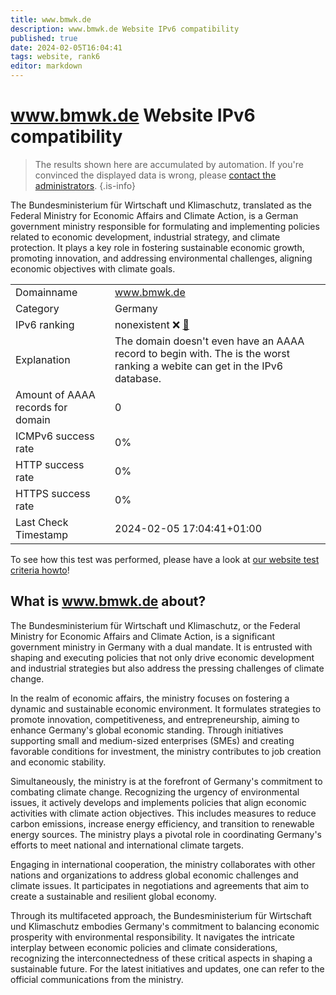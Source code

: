 ```yaml
---
title: www.bmwk.de
description: www.bmwk.de Website IPv6 compatibility
published: true
date: 2024-02-05T16:04:41
tags: website, rank6
editor: markdown
---
```


# www.bmwk.de Website IPv6 compatibility

> The results shown here are accumulated by automation. If you're convinced the displayed data is wrong, please [contact the administrators](/howto/chat). 
{.is-info}

The Bundesministerium für Wirtschaft und Klimaschutz, translated as the Federal Ministry for Economic Affairs and Climate Action, is a German government ministry responsible for formulating and implementing policies related to economic development, industrial strategy, and climate protection. It plays a key role in fostering sustainable economic growth, promoting innovation, and addressing environmental challenges, aligning economic objectives with climate goals.


|   |   |
| - | - |
| Domainname | www.bmwk.de
| Category | Germany |
| IPv6 ranking | nonexistent :x: [🔗](/howto/ranking) |
| Explanation | The domain doesn't even have an AAAA record to begin with. The is the worst ranking a webite can get in the IPv6 database. |
| Amount of AAAA records for domain | 0 |
| ICMPv6 success rate | 0%|
| HTTP success rate | 0% |
| HTTPS success rate | 0% |
| Last Check Timestamp | 2024-02-05 17:04:41+01:00 |

To see how this test was performed, please have a look at [our website test criteria howto](/howto/testcriteria/website)!


## What is www.bmwk.de about?
The Bundesministerium für Wirtschaft und Klimaschutz, or the Federal Ministry for Economic Affairs and Climate Action, is a significant government ministry in Germany with a dual mandate. It is entrusted with shaping and executing policies that not only drive economic development and industrial strategies but also address the pressing challenges of climate change.

In the realm of economic affairs, the ministry focuses on fostering a dynamic and sustainable economic environment. It formulates strategies to promote innovation, competitiveness, and entrepreneurship, aiming to enhance Germany's global economic standing. Through initiatives supporting small and medium-sized enterprises (SMEs) and creating favorable conditions for investment, the ministry contributes to job creation and economic stability.

Simultaneously, the ministry is at the forefront of Germany's commitment to combating climate change. Recognizing the urgency of environmental issues, it actively develops and implements policies that align economic activities with climate action objectives. This includes measures to reduce carbon emissions, increase energy efficiency, and transition to renewable energy sources. The ministry plays a pivotal role in coordinating Germany's efforts to meet national and international climate targets.

Engaging in international cooperation, the ministry collaborates with other nations and organizations to address global economic challenges and climate issues. It participates in negotiations and agreements that aim to create a sustainable and resilient global economy.

Through its multifaceted approach, the Bundesministerium für Wirtschaft und Klimaschutz embodies Germany's commitment to balancing economic prosperity with environmental responsibility. It navigates the intricate interplay between economic policies and climate considerations, recognizing the interconnectedness of these critical aspects in shaping a sustainable future. For the latest initiatives and updates, one can refer to the official communications from the ministry.


